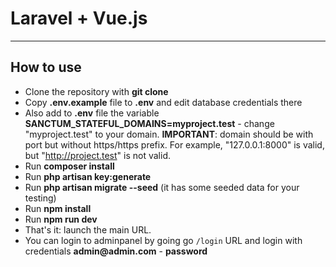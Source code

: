 # Laravel + Vue.js








- - - - -


## How to use

- Clone the repository with __git clone__
- Copy __.env.example__ file to __.env__ and edit database credentials there
- Also add to __.env__ file the variable __SANCTUM_STATEFUL_DOMAINS=myproject.test__ - change "myproject.test" to your domain. __IMPORTANT__: domain should be with port but without https/https prefix. For example, "127.0.0.1:8000" is valid, but "http://project.test" is not valid.
- Run __composer install__
- Run __php artisan key:generate__
- Run __php artisan migrate --seed__ (it has some seeded data for your testing)
- Run __npm install__ 
- Run __npm run dev__ 
- That's it: launch the main URL. 
- You can login to adminpanel by going go `/login` URL and login with credentials __admin@admin.com__ - __password__

